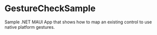 # GestureCheckSample

Sample .NET MAUI App that shows how to map an existing control to use native platform gestures. 